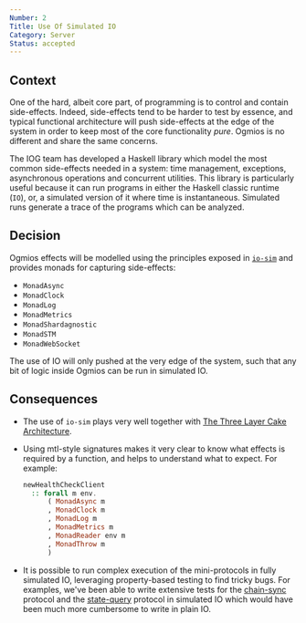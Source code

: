 ```yaml
---
Number: 2
Title: Use Of Simulated IO
Category: Server
Status: accepted 
---
```


<!-- ADR template adapted from Michael Nygard's -->

## Context

<!-- What is the issue that we're seeing that is motivating this decision or change? -->

One of the hard, albeit core part, of programming is to control and contain side-effects. Indeed, side-effects tend to be harder to test by essence, and typical functional architecture will push side-effects at the edge of the system in order to keep most of the core functionality _pure_. Ogmios is no different and share the same concerns. 

The IOG team has developed a Haskell library which model the most common side-effects needed in a system: time management, exceptions, asynchronous operations and concurrent utilities. This library is particularly useful because it can run programs in either the Haskell classic runtime (`IO`), or, a simulated version of it where time is instantaneous. Simulated runs generate a trace of the programs which can be analyzed.

## Decision

<!-- What is the change that we're proposing and/or doing? -->

Ogmios effects will be modelled using the principles exposed in [`io-sim`](https://github.com/The-Blockchain-Company/shardagnostic-network/tree/22d9b995e2c302fb14532aa459bc6b81627267bc/io-sim) and provides monads for capturing side-effects:

- `MonadAsync`
- `MonadClock`
- `MonadLog`
- `MonadMetrics`
- `MonadShardagnostic`
- `MonadSTM`
- `MonadWebSocket`

The use of IO will only pushed at the very edge of the system, such that any bit of logic inside Ogmios can be run in simulated IO. 

## Consequences

<!-- What becomes easier or more difficult to do because of this change? -->

- The use of `io-sim` plays very well together with [The Three Layer Cake Architecture](./organize-as-three-layer-cake.md). 

- Using mtl-style signatures makes it very clear to know what effects is required by a function, and helps to understand what to expect. For example:

  ```hs
  newHealthCheckClient
    :: forall m env.
        ( MonadAsync m
        , MonadClock m
        , MonadLog m
        , MonadMetrics m
        , MonadReader env m
        , MonadThrow m
        )
  ```

- It is possible to run complex execution of the mini-protocols in fully simulated IO, leveraging property-based testing to find tricky bugs. For examples, we've been able to write extensive tests for the [chain-sync](https://github.com/The-Blockchain-Company/ogmios/blob/b0d242ab1d602f185fa5ef3ce088f6ec25008df7/server/test/unit/Ogmios/App/Protocol/ChainSyncSpec.hs#L88-L93) protocol and the [state-query](https://github.com/The-Blockchain-Company/ogmios/blob/b0d242ab1d602f185fa5ef3ce088f6ec25008df7/server/test/unit/Ogmios/App/Protocol/StateQuerySpec.hs#L113-L114) protocol in simulated IO which would have been much more cumbersome to write in plain IO. 
